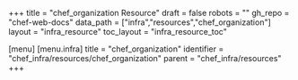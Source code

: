 +++
title = "chef_organization Resource"
draft = false
robots = ""
gh_repo = "chef-web-docs"
data_path = ["infra","resources","chef_organization"]
layout = "infra_resource"
toc_layout = "infra_resource_toc"

[menu]
  [menu.infra]
    title = "chef_organization"
    identifier = "chef_infra/resources/chef_organization"
    parent = "chef_infra/resources"
+++

<!-- The contents of this page are automatically generated from the chef_organization.yaml file in the data directory. -->
<!-- To suggest a change, edit the https://github.com/chef/chef/blob/main/lib/chef/resource/chef_organization.rb file
      and submit a pull request to the https://github.com/chef/chef repository. -->
